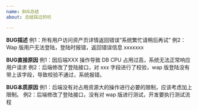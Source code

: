 ```yaml
---
name: BUG总结
about: 总结踩过的坑

---
```


**BUG描述**
例1：所有用户访问资产页详情返回错误“系统繁忙请稍后再试”
例2：Wap 版用户无法登陆，登陆时报错，返回错误信息 xxxxxxx

**BUG直接原因**
例1：因后端XXX 操作导致 DB CPU 占用过高，系统无法正常响应用户请求
例2：后端修改了登陆接口，对 xxx 字段进行了校验，wap 版登陆没有带上该字段，导致校验不通过，系统报错。

**BUG本质原因**
例1：后端没有对占用资源大的操作进行必要的限制，应该考虑加上限制。
例2：后端修改了登陆接口，没有对 wap 版进行测试，开发要执行测试流程
